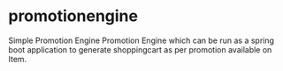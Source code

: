 # promotionengine
Simple Promotion Engine
Promotion Engine which can be run as a spring boot application to generate shoppingcart as per promotion available on Item.
